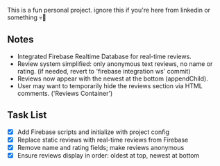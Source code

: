 This is a fun personal project. ignore this if you're here from linkedin or something 💀🙏
## Notes
- Integrated Firebase Realtime Database for real-time reviews.
- Review system simplified: only anonymous text reviews, no name or rating. (if needed, revert to 'firebase integration ws' commit)
- Reviews now appear with the newest at the bottom (appendChild).
- User may want to temporarily hide the reviews section via HTML comments. ('Reviews Container')

## Task List
- [x] Add Firebase scripts and initialize with project config
- [x] Replace static reviews with real-time reviews from Firebase
- [x] Remove name and rating fields; make reviews anonymous
- [x] Ensure reviews display in order: oldest at top, newest at bottom
